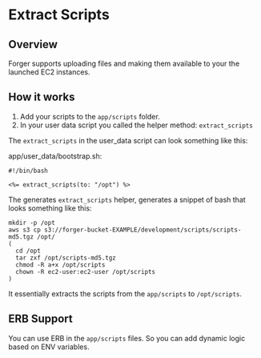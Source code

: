 # Extract Scripts

## Overview

Forger supports uploading files and making them available to your the launched EC2 instances.

## How it works

1. Add your scripts to the `app/scripts` folder.
2. In your user data script you called the helper method: `extract_scripts`

The `extract_scripts` in the user_data script can look something like this:

app/user_data/bootstrap.sh:

    #!/bin/bash

    <%= extract_scripts(to: "/opt") %>

The generates `extract_scripts` helper, generates a snippet of bash that looks something like this:

    mkdir -p /opt
    aws s3 cp s3://forger-bucket-EXAMPLE/development/scripts/scripts-md5.tgz /opt/
    (
      cd /opt
      tar zxf /opt/scripts-md5.tgz
      chmod -R a+x /opt/scripts
      chown -R ec2-user:ec2-user /opt/scripts
    )

It essentially extracts the scripts from the `app/scripts` to `/opt/scripts`.

## ERB Support

You can use ERB in the `app/scripts` files. So you can add dynamic logic based on ENV variables.
